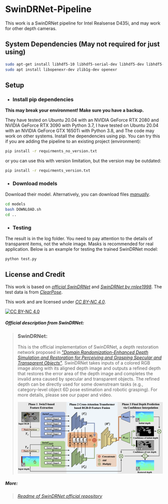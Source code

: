 # SwinDRNet-Pipeline

This work is a SwinDRNet pipeline for Intel Realsense D435i, and may work for other depth cameras.

## System Dependencies (May not required for just using)
```bash
sudo apt-get install libhdf5-10 libhdf5-serial-dev libhdf5-dev libhdf5-cpp-11
sudo apt install libopenexr-dev zlib1g-dev openexr
```
## Setup
- ### Install pip dependencies

**This may break your environment! Make sure you have a backup.**

They have tested on Ubuntu 20.04 with an NVIDIA GeForce RTX 2080 and NVIDIA GeForce RTX 3090 with Python 3.7, I have tested on Ubuntu 20.04 with an NVIDIA GeForce GTX 1650Ti with Python 3.8, and The code may work on other systems. Install the dependencies using pip.
You can try this if you are adding the pipeline to an existing project (environment):
```bash
pip install -r requirments_no_version.txt
```
or you can use this with version limitation, but the version may be outdated:
```bash
pip install -r requirments_version.txt
```
- ### Download models

Download their model. Alternatively, you can download files [*manually*](https://mirrors.pku.edu.cn/dl-release/DREDS_ECCV2022/).

```bash
cd models
bash DOWNLOAD.sh
cd ..
```
- ### Testing
The result is in the log folder. You need to pay attention to the details of transparent items, not the whole image. Masks is recommended for real application.
Below is an example for testing the trained SwinDRNet model:
```bash
python test.py
```
## License and Credit

This work is based on [*official SwinDRNet*](https://pku-epic.github.io/DREDS/) and [*SwinDRNet by rnlee1998*](https://github.com/rnlee1998/SwinDRNet).
The test data is from [*ClearPose*](https://github.com/opipari/ClearPose).

 This work and are licensed under [*CC BY-NC 4.0*][cc-by-nc].

 [![CC BY-NC 4.0][cc-by-nc-image]][cc-by-nc]

 [cc-by-nc]: https://creativecommons.org/licenses/by-nc/4.0/
 [cc-by-nc-image]: https://licensebuttons.net/l/by-nc/4.0/88x31.png

##### Official description from SwinDRNet:
>### SwinDRNet:
>This is the official implementation of SwinDRNet, a depth restoration network proposed in _["Domain Randomization-Enhanced Depth Simulation and Restoration for Perceiving and Grasping Specular and Transparent Objects"](https://arxiv.org/abs/2208.03792)_. SwinDRNet takes inputs of a colored RGB image along with its aligned depth image and outputs a refined depth that restores the error area of the depth image and completes the invalid area caused by specular and transparent objects. The refined depth can be directly used for some downstream tasks (e.g., category-level object 6D pose estimation and robotic grasping). For more details, please see our paper and video.
>
>![SwinDRNet](./images/SwinDRNet.png)
##### More: 
>[*Readme of SwinDRNet official repository*](./README_father.md)
